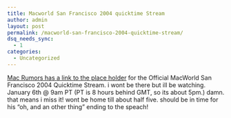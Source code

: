 ```yaml
---
title: Macworld San Francisco 2004 quicktime Stream
author: admin
layout: post
permalink: /macworld-san-francisco-2004-quicktime-stream/
dsq_needs_sync:
  - 1
categories:
  - Uncategorized
---
```

[Mac Rumors has a link to the place holder][1] for the Official MacWorld San Francisco 2004 Quicktime Stream. i wont be there but ill be watching. January 6th @ 9am PT (PT is 8 hours behind GMT, so its about 5pm.) damn. that means i miss it! wont be home till about half five. should be in time for his &#8220;oh, and an other thing&#8221; ending to the speach!

 [1]: http://www.macrumors.com/pages/2003/12/20031222055954.shtml